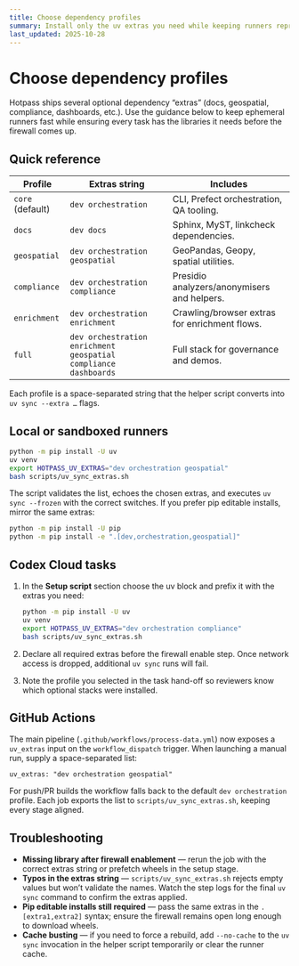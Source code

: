 ```yaml
---
title: Choose dependency profiles
summary: Install only the uv extras you need while keeping runners reproducible and firewall-friendly.
last_updated: 2025-10-28
---
```


# Choose dependency profiles

Hotpass ships several optional dependency “extras” (docs, geospatial, compliance, dashboards, etc.). Use the guidance below to keep ephemeral runners fast while ensuring every task has the libraries it needs before the firewall comes up.

## Quick reference

| Profile             | Extras string                                     | Includes                                               |
| ------------------- | ------------------------------------------------- | -------------------------------------------------------|
| `core` (default)    | `dev orchestration`                               | CLI, Prefect orchestration, QA tooling.                |
| `docs`              | `dev docs`                                        | Sphinx, MyST, linkcheck dependencies.                  |
| `geospatial`        | `dev orchestration geospatial`                    | GeoPandas, Geopy, spatial utilities.                   |
| `compliance`        | `dev orchestration compliance`                    | Presidio analyzers/anonymisers and helpers.            |
| `enrichment`        | `dev orchestration enrichment`                    | Crawling/browser extras for enrichment flows.          |
| `full`              | `dev orchestration enrichment geospatial compliance dashboards` | Full stack for governance and demos.          |

Each profile is a space-separated string that the helper script converts into `uv sync --extra …` flags.

## Local or sandboxed runners

```bash
python -m pip install -U uv
uv venv
export HOTPASS_UV_EXTRAS="dev orchestration geospatial"
bash scripts/uv_sync_extras.sh
```

The script validates the list, echoes the chosen extras, and executes `uv sync --frozen` with the correct switches. If you prefer pip editable installs, mirror the same extras:

```bash
python -m pip install -U pip
python -m pip install -e ".[dev,orchestration,geospatial]"
```

## Codex Cloud tasks

1. In the **Setup script** section choose the uv block and prefix it with the extras you need:

   ```bash
   python -m pip install -U uv
   uv venv
   export HOTPASS_UV_EXTRAS="dev orchestration compliance"
   bash scripts/uv_sync_extras.sh
   ```

2. Declare all required extras before the firewall enable step. Once network access is dropped, additional `uv sync` runs will fail.

3. Note the profile you selected in the task hand-off so reviewers know which optional stacks were installed.

## GitHub Actions

The main pipeline (`.github/workflows/process-data.yml`) now exposes a `uv_extras` input on the `workflow_dispatch` trigger. When launching a manual run, supply a space-separated list:

```
uv_extras: "dev orchestration geospatial"
```

For push/PR builds the workflow falls back to the default `dev orchestration` profile. Each job exports the list to `scripts/uv_sync_extras.sh`, keeping every stage aligned.

## Troubleshooting

- **Missing library after firewall enablement** — rerun the job with the correct extras string or prefetch wheels in the setup stage.
- **Typos in the extras string** — `scripts/uv_sync_extras.sh` rejects empty values but won’t validate the names. Watch the step logs for the final `uv sync` command to confirm the extras applied.
- **Pip editable installs still required** — pass the same extras in the `.[extra1,extra2]` syntax; ensure the firewall remains open long enough to download wheels.
- **Cache busting** — if you need to force a rebuild, add `--no-cache` to the `uv sync` invocation in the helper script temporarily or clear the runner cache.
